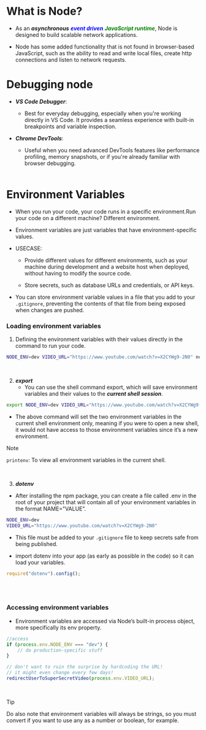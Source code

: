 # What is Node?
* As an ***asynchronous*** <span style=color:blue>***event driven***</span> <span style=color:green>***JavaScript runtime***</span>, Node is designed to build scalable network applications.

* Node has some added functionality that is not found in browser-based JavaScript, such as the ability to read and write local files, create http connections and listen to network requests.
<br><brr>

# Debugging node
* ***VS Code Debugger***:
  * Best for everyday debugging, especially when you're working directly in VS Code. It provides a seamless experience with built-in breakpoints and variable inspection.

* ***Chrome DevTools***:
  * Useful when you need advanced DevTools features like performance profiling, memory snapshots, or if you're already familiar with browser debugging.
<br><br>

# Environment Variables
* When you run your code, your code runs in a specific environment.Run your code on a different machine? Different environment.

* Environment variables are just variables that have environment-specific values.
* USECASE: 
  * Provide different values for different environments, such as your machine during development and a website host when deployed, without having to modify the source code.

  * Store secrets, such as database URLs and credentials, or API keys.
* You can store environment variable values in a file that you add to your `.gitignore`, preventing the contents of that file from being exposed when changes are pushed.

### Loading environment variables
1. Defining the environment variables with their values directly in the command to run your code.
```sh
NODE_ENV=dev VIDEO_URL="https://www.youtube.com/watch?v=X2CYWg9-2N0" node index.js
```
<br>

2. ***export***
   * You can use the shell command export, which will save environment variables and their values to the ***current shell session***.
```sh
export NODE_ENV=dev VIDEO_URL="https://www.youtube.com/watch?v=X2CYWg9-2N0"
```
* The above command will set the two environment variables in the current shell environment only, meaning if you were to open a new shell, it would not have access to those environment variables since it’s a new environment.

> [!NOTE]
> `printenv`: To view all environment variables in the current shell.

<br>

3. ***dotenv***
* After installing the npm package, you can create a file called .env in the root of your project that will contain all of your environment variables in the format NAME="VALUE".
```sh
NODE_ENV=dev
VIDEO_URL="https://www.youtube.com/watch?v=X2CYWg9-2N0"
```
* This file must be added to your `.gitignore` file to keep secrets safe from being published.

* import dotenv into your app (as early as possible in the code) so it can load your variables.
```js
require("dotenv").config();
```
<br><br>

### Accessing environment variables
* Environment variables are accessed via Node’s built-in process object, more specifically its env property.
```js
//access
if (process.env.NODE_ENV === "dev") {
    // do production-specific stuff
}

// don't want to ruin the surprise by hardcoding the URL!
// it might even change every few days!
redirectUserToSuperSecretVideo(process.env.VIDEO_URL);
```
<br>

> [!TIP]
> Do also note that environment variables will always be strings, so you must convert if you want to use any as a number or boolean, for example.


